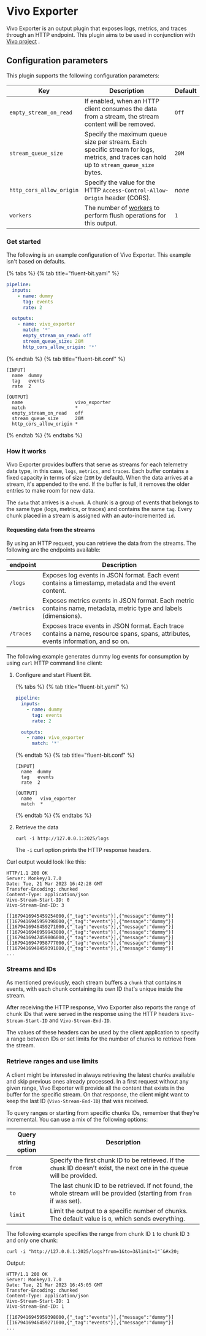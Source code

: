 # Vivo Exporter

Vivo Exporter is an output plugin that exposes logs, metrics, and traces through an HTTP endpoint. This plugin aims to be used in conjunction with [Vivo project](https://github.com/calyptia/vivo) .

## Configuration parameters

This plugin supports the following configuration parameters:

| Key | Description | Default |
| --- | ----------- | ---------|
| `empty_stream_on_read` | If enabled, when an HTTP client consumes the data from a stream, the stream content will be removed. | `Off` |
| `stream_queue_size`| Specify the maximum queue size per stream. Each specific stream for logs, metrics, and traces can hold up to `stream_queue_size` bytes. | `20M` |
| `http_cors_allow_origin` | Specify the value for the HTTP `Access-Control-Allow-Origin` header (CORS). | _none_ |
| `workers` | The number of [workers](../../administration/multithreading.md#outputs) to perform flush operations for this output. | `1` |

### Get started

The following is an example configuration of Vivo Exporter. This example isn't based on defaults.

{% tabs %}
{% tab title="fluent-bit.yaml" %}

```yaml
pipeline:
  inputs:
    - name: dummy
      tag: events
      rate: 2

  outputs:
    - name: vivo_exporter
      match: '*'
      empty_stream_on_read: off
      stream_queue_size: 20M
      http_cors_allow_origin: '*'
```

{% endtab %}
{% tab title="fluent-bit.conf" %}

```text
[INPUT]
  name  dummy
  tag   events
  rate  2

[OUTPUT]
  name                   vivo_exporter
  match                  *
  empty_stream_on_read   off
  stream_queue_size      20M
  http_cors_allow_origin *
```

{% endtab %}
{% endtabs %}

### How it works

Vivo Exporter provides buffers that serve as streams for each telemetry data type, in this case, `logs`, `metrics`, and `traces`. Each buffer contains a fixed capacity in terms of size (`20M` by default). When the data arrives at a stream, it's appended to the end. If the buffer is full, it removes the older entries to make room for new data.

The `data` that arrives is a `chunk`. A chunk is a group of events that belongs to the same type (logs, metrics, or traces) and contains the same `tag`. Every chunk placed in a stream is assigned with an auto-incremented `id`.

#### Requesting data from the streams

By using an HTTP request, you can retrieve the data from the streams. The following are the endpoints available:

| endpoint   | Description                                                                                                                   |
|------------|-------------------------------------------------------------------------------------------------------------------------------|
| `/logs`    | Exposes log events in JSON format. Each event contains a timestamp, metadata and the event content.                           |
| `/metrics` | Exposes metrics events in JSON format. Each metric contains name, metadata, metric type and labels (dimensions).              |
| `/traces`  | Exposes trace events in JSON format. Each trace contains a name, resource spans, spans, attributes, events information, and so on. |

The following example generates dummy log events for consumption by using `curl` HTTP command line client:

1. Configure and start Fluent Bit.

   {% tabs %}
   {% tab title="fluent-bit.yaml" %}

   ```yaml
   pipeline:
     inputs:
       - name: dummy
         tag: events
         rate: 2

     outputs:
       - name: vivo_exporter
         match: '*'
   ```

   {% endtab %}
   {% tab title="fluent-bit.conf" %}

   ```text
   [INPUT]
     name  dummy
     tag   events
     rate  2

   [OUTPUT]
     name   vivo_exporter
     match  *
   ```

   {% endtab %}
   {% endtabs %}

1. Retrieve the data

   ```shell
   curl -i http://127.0.0.1:2025/logs
   ```

   The `-i` curl option prints the HTTP response headers.

Curl output would look like this:

```shell
HTTP/1.1 200 OK
Server: Monkey/1.7.0
Date: Tue, 21 Mar 2023 16:42:28 GMT
Transfer-Encoding: chunked
Content-Type: application/json
Vivo-Stream-Start-ID: 0
Vivo-Stream-End-ID: 3

[[1679416945459254000,{"_tag":"events"}],{"message":"dummy"}]
[[1679416945959398000,{"_tag":"events"}],{"message":"dummy"}]
[[1679416946459271000,{"_tag":"events"}],{"message":"dummy"}]
[[1679416946959943000,{"_tag":"events"}],{"message":"dummy"}]
[[1679416947459806000,{"_tag":"events"}],{"message":"dummy"}]
[[1679416947958777000,{"_tag":"events"}],{"message":"dummy"}]
[[1679416948459391000,{"_tag":"events"}],{"message":"dummy"}]
...
```

### Streams and IDs

As mentioned previously, each stream buffers a `chunk` that contains `N` events, with each chunk containing its own ID that's unique inside the stream.

After receiving the HTTP response, Vivo Exporter also reports the range of chunk IDs that were served in the response using the HTTP headers `Vivo-Stream-Start-ID` and `Vivo-Stream-End-ID`.

The values of these headers can be used by the client application to specify a range between IDs or set limits for the number of chunks to retrieve from the stream.

### Retrieve ranges and use limits

A client might be interested in always retrieving the latest chunks available and skip previous ones already processed. In a first request without any given range, Vivo Exporter will provide all the content that exists in the buffer for the specific stream. On that response, the client might want to keep the last ID (`Vivo-Stream-End-ID`) that was received.

To query ranges or starting from specific chunks IDs, remember that they're incremental. You can use a mix of the following options:

| Query string option | Description |
|---------------------|-------------|
| `from` | Specify the first chunk ID to be retrieved. If the `chunk` ID doesn't exist, the next one in the queue will be provided. |
| `to` | The last chunk ID to be retrieved. If not found, the whole stream will be provided (starting from `from` if was set). |
| `limit` | Limit the output to a specific number of chunks. The default value is `0`, which sends everything. |

The following example specifies the range from chunk ID `1` to chunk ID `3` and only one chunk:

```shell
curl -i "http://127.0.0.1:2025/logs?from=1&to=3&limit=1"`&#x20;
```

Output:

```shell
HTTP/1.1 200 OK
Server: Monkey/1.7.0
Date: Tue, 21 Mar 2023 16:45:05 GMT
Transfer-Encoding: chunked
Content-Type: application/json
Vivo-Stream-Start-ID: 1
Vivo-Stream-End-ID: 1

[[1679416945959398000,{"_tag":"events"}],{"message":"dummy"}]
[[1679416946459271000,{"_tag":"events"}],{"message":"dummy"}]
...
```
